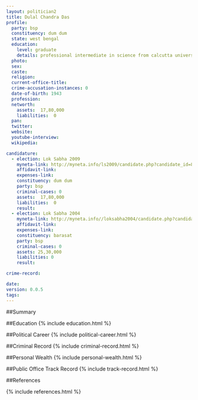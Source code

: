 ```yaml
---
layout: politician2
title: Dulal Chandra Das
profile: 
  party: bsp
  constituency: dum dum
  state: west bengal
  education: 
    level: graduate
    details: professional intermediate in science from calcutta university-1961,  associate member of insitution of  election & telecom engineers (new delhi) equivalent to b.e.-1969
  photo: 
  sex: 
  caste: 
  religion: 
  current-office-title: 
  crime-accusation-instances: 0
  date-of-birth: 1943
  profession: 
  networth: 
    assets:  17,80,000
    liabilities:  0
  pan: 
  twitter: 
  website: 
  youtube-interview: 
  wikipedia: 

candidature: 
  - election: Lok Sabha 2009
    myneta-link: http://myneta.info/ls2009/candidate.php?candidate_id=8141
    affidavit-link: 
    expenses-link: 
    constituency: dum dum 
    party: bsp
    criminal-cases: 0
    assets:  17,80,000
    liabilities:  0
    result:  
  - election: Lok Sabha 2004
    myneta-link: http://myneta.info//loksabha2004/candidate.php?candidate_id=5116
    affidavit-link: 
    expenses-link: 
    constituency: barasat 
    party: bsp
    criminal-cases: 0
    assets: 25,30,000
    liabilities: 0
    result:  

crime-record: 

date: 
version: 0.0.5
tags: 
---
```

##Summary


##Education
{% include education.html %}


##Political Career
{% include political-career.html %}


##Criminal Record
{% include criminal-record.html %}


##Personal Wealth
{% include personal-wealth.html %}


##Public Office Track Record
{% include track-record.html %}


##References


{% include references.html %}